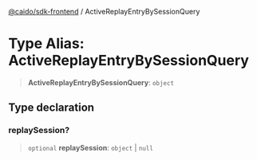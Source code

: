 [@caido/sdk-frontend](../index.md) / ActiveReplayEntryBySessionQuery

# Type Alias: ActiveReplayEntryBySessionQuery

> **ActiveReplayEntryBySessionQuery**: `object`

## Type declaration

### replaySession?

> `optional` **replaySession**: `object` \| `null`
